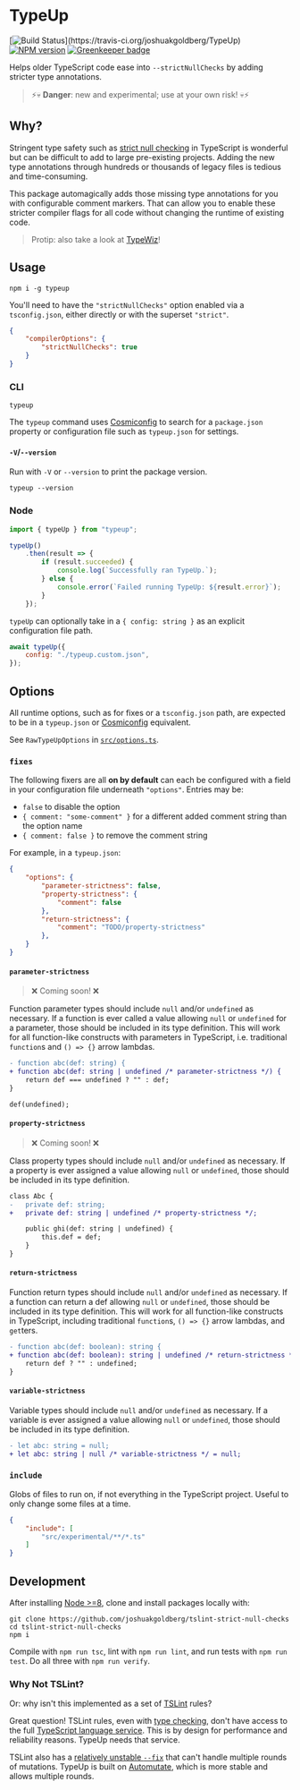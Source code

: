 # TypeUp

[![Build Status](https://travis-ci.org/joshuakgoldberg/TypeUp.svg?)](https://travis-ci.org/joshuakgoldberg/TypeUp)
[![NPM version](https://badge.fury.io/js/joshuakgoldberg.svg)](http://badge.fury.io/js/joshuakgoldberg)
[![Greenkeeper badge](https://badges.greenkeeper.io/joshuakgoldberg/TypeUp.svg)](https://greenkeeper.io/)

Helps older TypeScript code ease into `--strictNullChecks` by adding stricter type annotations.

> ⚡💀 **Danger**: new and experimental; use at your own risk! 💀⚡

## Why?

Stringent type safety such as [strict null checking](https://www.typescriptlang.org/docs/handbook/release-notes/typescript-2-0.html) in TypeScript
is wonderful but can be difficult to add to large pre-existing projects.
Adding the new type annotations through hundreds or thousands of legacy files is tedious and time-consuming.

This package automagically adds those missing type annotations for you with configurable comment markers.
That can allow you to enable these stricter compiler flags for all code without changing the runtime of existing code.

> Protip: also take a look at [TypeWiz](https://github.com/urish/typewiz)!

## Usage

```shell
npm i -g typeup
```

You'll need to have the `"strictNullChecks"` option enabled via a `tsconfig.json`, either directly or with the superset `"strict"`.

```json
{
    "compilerOptions": {
        "strictNullChecks": true
    }
}
```

### CLI

```shell
typeup
```

The `typeup` command uses [Cosmiconfig](https://github.com/davidtheclark/cosmiconfig) to search for a `package.json` property or configuration file such as `typeup.json` for settings.

#### `-V`/`--version`

Run with `-V` or `--version` to print the package version.

```shell
typeup --version
```

### Node

```javascript
import { typeUp } from "typeup";

typeUp()
    .then(result => {
        if (result.succeeded) {
            console.log(`Successfully ran TypeUp.`);
        } else {
            console.error(`Failed running TypeUp: ${result.error}`);
        }
    });
```

`typeUp` can optionally take in a `{ config: string }` as an explicit configuration file path.

```javascript
await typeUp({
    config: "./typeup.custom.json",
});
```

## Options

All runtime options, such as for fixes or a `tsconfig.json` path, are expected to be in a `typeup.json` or [Cosmiconfig](https://github.com/davidtheclark/cosmiconfig) equivalent.

See `RawTypeUpOptions` in [`src/options.ts`](./src/options.ts).

### `fixes`

The following fixers are all **on by default** can each be configured with a field in your configuration file underneath `"options"`.
Entries may be:

* `false` to disable the option
* `{ comment: "some-comment" }` for a different added comment string than the option name
* `{ comment: false }` to remove the comment string

For example, in a `typeup.json`:

```json
{
    "options": {
        "parameter-strictness": false,
        "property-strictness": {
            "comment": false
        },
        "return-strictness": {
            "comment": "TODO/property-strictness"
        },
    }
}
```

#### `parameter-strictness`

> ❌ Coming soon! ❌

Function parameter types should include `null` and/or `undefined` as necessary.
If a function is ever called a value allowing `null` or `undefined` for a parameter, those should be included in its type definition.
This will work for all function-like constructs with parameters in TypeScript, i.e. traditional `function`s and `() => {}` arrow lambdas.

```diff
- function abc(def: string) {
+ function abc(def: string | undefined /* parameter-strictness */) {
    return def === undefined ? "" : def;
}

def(undefined);
```

#### `property-strictness`

> ❌ Coming soon! ❌

Class property types should include `null` and/or `undefined` as necessary.
If a property is ever assigned a value allowing `null` or `undefined`, those should be included in its type definition.

```diff
class Abc {
-   private def: string;
+   private def: string | undefined /* property-strictness */;

    public ghi(def: string | undefined) {
        this.def = def;
    }
}
```

#### `return-strictness`

Function return types should include `null` and/or `undefined` as necessary.
If a function can return a def allowing `null` or `undefined`, those should be included in its type definition.
This will work for all function-like constructs in TypeScript, including traditional `function`s, `() => {}` arrow lambdas, and `get`ters.

```diff
- function abc(def: boolean): string {
+ function abc(def: boolean): string | undefined /* return-strictness */ {
    return def ? "" : undefined;
}
```

#### `variable-strictness`

Variable types should include `null` and/or `undefined` as necessary.
If a variable is ever assigned a value allowing `null` or `undefined`, those should be included in its type definition.

```diff
- let abc: string = null;
+ let abc: string | null /* variable-strictness */ = null;
```

### `include`

Globs of files to run on, if not everything in the TypeScript project.
Useful to only change some files at a time.

```json
{
    "include": [
        "src/experimental/**/*.ts"
    ]
}
```

## Development

After installing [Node >=8](https://nodejs.org/en/download), clone and install packages locally with:

```shell
git clone https://github.com/joshuakgoldberg/tslint-strict-null-checks
cd tslint-strict-null-checks
npm i
```

Compile with `npm run tsc`, lint with `npm run lint`, and run tests with `npm run test`.
Do all three with `npm run verify`.

### Why Not TSLint?

Or: why isn't this implemented as a set of [TSLint](https://github.com/palantir/tslint) rules?

Great question!
TSLint rules, even with [type checking](https://palantir.github.io/tslint/usage/type-checking), don't have access to the full [TypeScript language service](https://github.com/Microsoft/TypeScript/wiki/Using-the-Language-Service-API).
This is by design for performance and reliability reasons.
TypeUp needs that service.

TSLint also has a [relatively unstable `--fix`](https://github.com/palantir/tslint/issues/2556) that can't handle multiple rounds of mutations.
TypeUp is built on [Automutate](https://github.com/automutate/automutate), which is more stable and allows multiple rounds.
